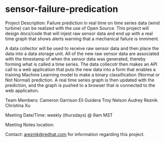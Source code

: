 # sensor-failure-predication
Project Description:
Failure prediction in real time on time series data (wind turbine) can be realized with the use of Open Source.  This project will design docs/code that will injest raw sensor data and end up with a real time graph that shows alerts warning that a mechanical failure is imminent.  

A data collector will be used to receive raw sensor data and then place the data into a data storage unit.  All of the new raw sensor data are associated with the timestamp of when the sensor data was generated, thereby forming what is called a time series.  The data collecotr then makes an API call to a web application that puts the new data into a form that enables a training Machine Learning model to make a binary classification (Normal or Not Normal) prediction.  A real time series graph is then updated with the prediction, and the graph is pushed to a browser that is connected to the web applicaiton.

Team Members:
Cameron Garrison
Eli Guidera
Troy Nelson
Audrey Reznik
Christina Xu

Meeting Date/Time:  weekly (thursdays) @ 9am MST

Meeting Notes location:

Contact:  areznik@redhat.com for information regarding this project.
